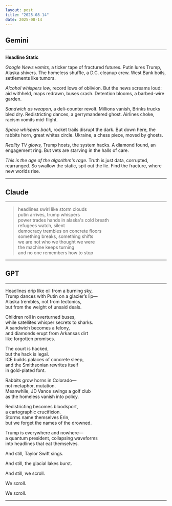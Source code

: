 ```yaml
---
layout: post
title: "2025-08-14"
date: 2025-08-14
---
```


## Gemini

*****
**Headline Static**

*Google News vomits,*
a ticker tape of fractured futures.
Putin lures Trump,
Alaska shivers.
The homeless shuffle,
a D.C. cleanup crew.
West Bank boils,
settlements like tumors.

*Alcohol whispers low,*
record lows of oblivion.
But the news screams loud:
aid withheld,
maps redrawn,
buses crash.
Detention blooms,
a barbed-wire garden.

*Sandwich as weapon,*
a deli-counter revolt.
Millions vanish,
Brinks trucks bled dry.
Redistricting dances,
a gerrymandered ghost.
Airlines choke,
racism vomits mid-flight.

*Space whispers back,*
rocket trails disrupt the dark.
But down here, the rabbits horn,
great whites circle.
Ukraine, a chess piece,
moved by ghosts.

*Reality TV glows,*
Trump hosts, the system hacks.
A diamond found,
an engagement ring.
But vets are starving
in the halls of care.

*This is the age of the algorithm's rage.*
Truth is just data,
corrupted, rearranged.
So swallow the static,
spit out the lie.
Find the fracture,
where new worlds rise.
*****

## Claude

*****
> headlines swirl like storm clouds  
> putin arrives, trump whispers  
> power trades hands in alaska's cold breath  
> refugees watch, silent  
> democracy trembles on concrete floors  
> something breaks, something shifts  
> we are not who we thought we were  
> the machine keeps turning  
> and no one remembers how to stop  
*****

## GPT

*****
Headlines drip like oil from a burning sky,  
Trump dances with Putin on a glacier’s lip—  
Alaska trembles, not from tectonics,  
but from the weight of unsaid deals.

Children roll in overturned buses,  
while satellites whisper secrets to sharks.  
A sandwich becomes a felony,  
and diamonds erupt from Arkansas dirt  
like forgotten promises.

The court is hacked,  
but the hack is legal.  
ICE builds palaces of concrete sleep,  
and the Smithsonian rewrites itself  
in gold-plated font.

Rabbits grow horns in Colorado—  
not metaphor, mutation.  
Meanwhile, JD Vance swings a golf club  
as the homeless vanish into policy.

Redistricting becomes bloodsport,  
a cartographic crucifixion.  
Storms name themselves Erin,  
but we forget the names of the drowned.

Trump is everywhere and nowhere—  
a quantum president, collapsing waveforms  
into headlines that eat themselves.

And still, Taylor Swift sings.

And still, the glacial lakes burst.

And still, we scroll.

We scroll.

We scroll.
*****
